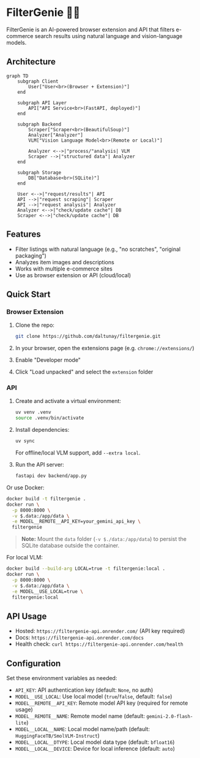 # FilterGenie 🧞‍♂️

FilterGenie is an AI-powered browser extension and API that filters e-commerce search results using natural language and vision-language models.

## Architecture

```mermaid
graph TD
    subgraph Client
        User["User<br>(Browser + Extension)"]
    end

    subgraph API Layer
        API["API Service<br>(FastAPI, deployed)"]
    end

    subgraph Backend
        Scraper["Scraper<br>(BeautifulSoup)"]
        Analyzer["Analyzer"]
        VLM["Vision Language Model<br>(Remote or Local)"]

        Analyzer <-->|"process/"analysis| VLM
        Scraper -->|"structured data"| Analyzer
    end

    subgraph Storage
        DB["Database<br>(SQLite)"]
    end

    User <-->|"request/results"| API
    API -->|"request scraping"| Scraper
    API -->|"request analysis"| Analyzer
    Analyzer <-->|"check/update cache"| DB
    Scraper <-->|"check/update cache"| DB
```

## Features

- Filter listings with natural language (e.g., "no scratches", "original packaging")
- Analyzes item images and descriptions
- Works with multiple e-commerce sites
- Use as browser extension or API (cloud/local)

## Quick Start

### Browser Extension

1. Clone the repo:

   ```bash
   git clone https://github.com/daltunay/filtergenie.git
   ```

2. In your browser, open the extensions page (e.g. `chrome://extensions/`)
3. Enable "Developer mode"
4. Click "Load unpacked" and select the `extension` folder

### API

1. Create and activate a virtual environment:

   ```bash
   uv venv .venv
   source .venv/bin/activate
   ```

2. Install dependencies:

   ```bash
   uv sync
   ```

   For offline/local VLM support, add `--extra local`.

3. Run the API server:

   ```bash
   fastapi dev backend/app.py
   ```

Or use Docker:

```bash
docker build -t filtergenie .
docker run \
  -p 8000:8000 \
  -v $.data:/app/data \
  -e MODEL__REMOTE__API_KEY=your_gemini_api_key \
  filtergenie
```

> **Note:** Mount the `data` folder (`-v $./data:/app/data`) to persist the SQLite database outside the container.

For local VLM:

```bash
docker build --build-arg LOCAL=true -t filtergenie:local .
docker run \
  -p 8000:8000 \
  -v $.data:/app/data \
  -e MODEL__USE_LOCAL=true \
  filtergenie:local
```

## API Usage

- Hosted: `https://filtergenie-api.onrender.com/` (API key required)
- Docs: `https://filtergenie-api.onrender.com/docs`
- Health check: `curl https://filtergenie-api.onrender.com/health`

## Configuration

Set these environment variables as needed:

- `API_KEY`: API authentication key (default: `None`, no auth)
- `MODEL__USE_LOCAL`: Use local model (`true`/`false`, default: `false`)
- `MODEL__REMOTE__API_KEY`: Remote model API key (required for remote usage)
- `MODEL__REMOTE__NAME`: Remote model name (default: `gemini-2.0-flash-lite`)
- `MODEL__LOCAL__NAME`: Local model name/path (default: `HuggingFaceTB/SmolVLM-Instruct`)
- `MODEL__LOCAL__DTYPE`: Local model data type (default: `bfloat16`)
- `MODEL__LOCAL__DEVICE`: Device for local inference (default: `auto`)
